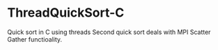 # ThreadQuickSort-C
Quick sort in C using threads
Second quick sort deals with MPI Scatter Gather functioality.
